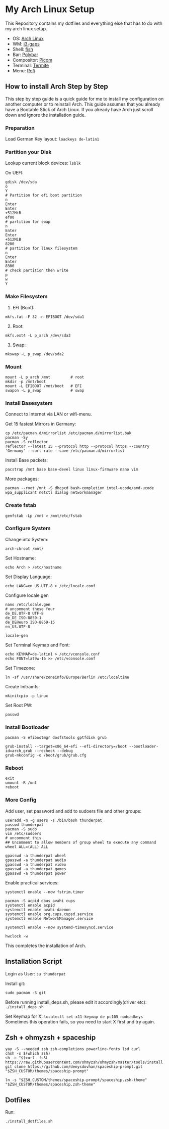 # My Arch Linux Setup
This Repository contains my dotfiles and everything else that has to do with my arch linux setup.

+ OS: [Arch Linux](https://www.archlinux.org/)
+ WM: [i3-gaps](https://github.com/Airblader/i3)
+ Shell: [fish](https://fishshell.com/)
+ Bar: [Polybar](https://github.com/polybar/polybar)
+ Compositor: [Picom](https://github.com/yshui/picom)
+ Terminal: [Termite](https://github.com/thestinger/termite)
+ Menu: [Rofi](https://github.com/davatorium/rofi)

## How to install Arch Step by Step
This step by step guide is a quick guide for me to install my configuration on another computer or to reinstall Arch.
This guide assumes that you already have a Bootable Stick of Arch Linux. If you already have Arch just scroll down and ignore the installation guide.

### Preparation
Load German Key layout:
```loadkeys de-latin1```

### Partition your Disk
Lookup current block devices:
```lsblk```

On UEFI:
```
gdisk /dev/sda
o
Y
# Partition for efi boot partition
n
Enter
Enter
+512MiB
ef00
# partition for swap
n
Enter
Enter
+512MiB
8200
# partition for linux filesystem
n
Enter
Enter
8300
# check partition then write
p
w
Y
```
### Make Filesystem
1. EFI (Boot):
```
mkfs.fat -F 32 -n EFIBOOT /dev/sda1
```

2. Root:
```
mkfs.ext4 -L p_arch /dev/sda3
```

3. Swap:
```
mkswap -L p_swap /dev/sda2
```

### Mount
```
mount -L p_arch /mnt         # root
mkdir -p /mnt/boot
mount -L EFIBOOT /mnt/boot   # EFI
swapon -L p_swap             # swap
```

### Install Basesystem
Connect to Internet via LAN or wifi-menu.

Get 15 fastest Mirrors in Germany:
```
cp /etc/pacman.d/mirrorlist /etc/pacman.d/mirrorlist.bak
pacman -Sy
pacman -S reflector
reflector --latest 15 --protocol http --protocol https --country 'Germany' --sort rate --save /etc/pacman.d/mirrorlist
```

Install Base packets:
```
pacstrap /mnt base base-devel linux linux-firmware nano vim
```

More packages:
```
pacman --root /mnt -S dhcpcd bash-completion intel-ucode/amd-ucode wpa_supplicant netctl dialog networkmanager
```
### Create fstab
```
genfstab -Lp /mnt > /mnt/etc/fstab
```

### Configure System
Change into System:
```
arch-chroot /mnt/
```

Set Hostname:
```
echo Arch > /etc/hostname
```

Set Display Language:
```
echo LANG=en_US.UTF-8 > /etc/locale.conf
```

Configure locale.gen
```
nano /etc/locale.gen
# uncomment these four
de_DE.UTF-8 UTF-8
de_DE ISO-8859-1
de_DE@euro ISO-8859-15
en_US.UTF-8

locale-gen
```

Set Terminal Keymap and Font:
```
echo KEYMAP=de-latin1 > /etc/vconsole.conf
echo FONT=lat9w-16 >> /etc/vconsole.conf
```

Set Timezone:
```
ln -sf /usr/share/zoneinfo/Europe/Berlin /etc/localtime
```

Create Initramfs:
```
mkinitcpio -p linux
```

Set Root PW:
```
passwd
```
### Install Bootloader
```
pacman -S efibootmgr dosfstools gptfdisk grub
```

```
grub-install --target=x86_64-efi --efi-directory=/boot --bootloader-id=arch_grub --recheck --debug
grub-mkconfig -o /boot/grub/grub.cfg
```

### Reboot
```
exit
umount -R /mnt
reboot
```

### More Config
Add user, set password and add to sudoers file and other groups:
```
useradd -m -g users -s /bin/bash thunderpat
passwd thunderpat
pacman -S sudo
vim /etc/sudoers
# uncomment this
## Uncomment to allow members of group wheel to execute any command
wheel ALL=(ALL) ALL

gpasswd -a thunderpat wheel
gpasswd -a thunderpat audio
gpasswd -a thunderpat video
gpasswd -a thunderpat games
gpasswd -a thunderpat power
```

Enable practical services:
```
systemctl enable --now fstrim.timer

pacman -S acpid dbus avahi cups
systemctl enable acpid
systemctl enable avahi-daemon
systemctl enable org.cups.cupsd.service
systemctl enable NetworkManager.service

systemctl enable --now systemd-timesyncd.service

hwclock -w
```

This completes the installation of Arch.

## Installation Script
Login as User:
```su thunderpat```

Install git:
```
sudo pacman -S git
```
Before running install_deps.sh, please edit it accordingly(driver etc):
```./install_deps.sh```


Set Keymap for X:
```localectl set-x11-keymap de pc105 nodeadkeys```
Sometimes this operation fails, so you need to start X first and try again.

## Zsh + ohmyzsh + spaceship
```
yay -S --needed zsh zsh-completions powerline-fonts lsd curl
chsh -s $(which zsh)
sh -c "$(curl -fsSL https://raw.githubusercontent.com/ohmyzsh/ohmyzsh/master/tools/install.sh)"
git clone https://github.com/denysdovhan/spaceship-prompt.git "$ZSH_CUSTOM/themes/spaceship-prompt"

ln -s "$ZSH_CUSTOM/themes/spaceship-prompt/spaceship.zsh-theme" "$ZSH_CUSTOM/themes/spaceship.zsh-theme"
```

## Dotfiles
Run:
```
./install_dotfiles.sh
```
